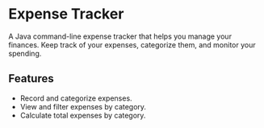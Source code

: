 # Expense Tracker

A Java command-line expense tracker that helps you manage your finances. Keep track of your expenses, categorize them, and monitor your spending.

## Features

- Record and categorize expenses.
- View and filter expenses by category.
- Calculate total expenses by category.
